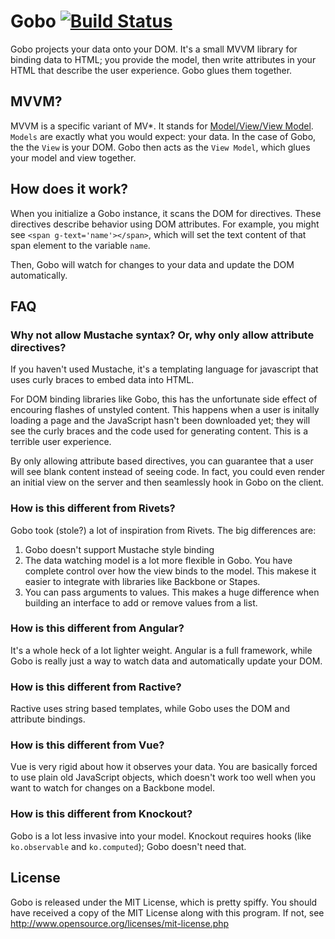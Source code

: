 Gobo [![Build Status](https://secure.travis-ci.org/Nycto/Gobo.png?branch=master)](http://travis-ci.org/Nycto/Gobo)
====

Gobo projects your data onto your DOM. It's a small MVVM library for binding
data to HTML; you provide the model, then write attributes in your HTML that
describe the user experience. Gobo glues them together.

MVVM?
-----

MVVM is a specific variant of MV\*. It stands for
[Model/View/View Model](http://en.wikipedia.org/wiki/Model_View_ViewModel).
`Models` are exactly what you would expect: your data. In the case of Gobo, the
the `View` is your DOM. Gobo then acts as the `View Model`, which glues your
model and view together.

How does it work?
-----------------

When you initialize a Gobo instance, it scans the DOM for directives. These
directives describe behavior using DOM attributes. For example, you might see
`<span g-text='name'></span>`, which will set the text content of that span
element to the variable `name`.

Then, Gobo will watch for changes to your data and update the DOM automatically.

FAQ
---

### Why not allow Mustache syntax? Or, why only allow attribute directives?

If you haven't used Mustache, it's a templating language for javascript that
uses curly braces to embed data into HTML.

For DOM binding libraries like Gobo, this has the unfortunate side effect
of encouring flashes of unstyled content. This happens when a user is initally
loading a page and the JavaScript hasn't been downloaded yet; they will see
the curly braces and the code used for generating content. This is a terrible
user experience.

By only allowing attribute based directives, you can guarantee that a user
will see blank content instead of seeing code. In fact, you could even render
an initial view on the server and then seamlessly hook in Gobo on the client.

### How is this different from Rivets?

Gobo took (stole?) a lot of inspiration from Rivets. The big differences are:

1. Gobo doesn't support Mustache style binding
2. The data watching model is a lot more flexible in Gobo. You have complete
   control over how the view binds to the model. This makese it easier to
   integrate with libraries like Backbone or Stapes.
3. You can pass arguments to values. This makes a huge difference when building
   an interface to add or remove values from a list.

### How is this different from Angular?

It's a whole heck of a lot lighter weight. Angular is a full framework, while
Gobo is really just a way to watch data and automatically update your DOM.

### How is this different from Ractive?

Ractive uses string based templates, while Gobo uses the DOM and attribute
bindings.

### How is this different from Vue?

Vue is very rigid about how it observes your data. You are basically forced to
use plain old JavaScript objects, which doesn't work too well when you want to
watch for changes on a Backbone model.

### How is this different from Knockout?

Gobo is a lot less invasive into your model. Knockout requires hooks (like
`ko.observable` and `ko.computed`); Gobo doesn't need that.

License
-------

Gobo is released under the MIT License, which is pretty spiffy. You should
have received a copy of the MIT License along with this program. If not, see
http://www.opensource.org/licenses/mit-license.php

